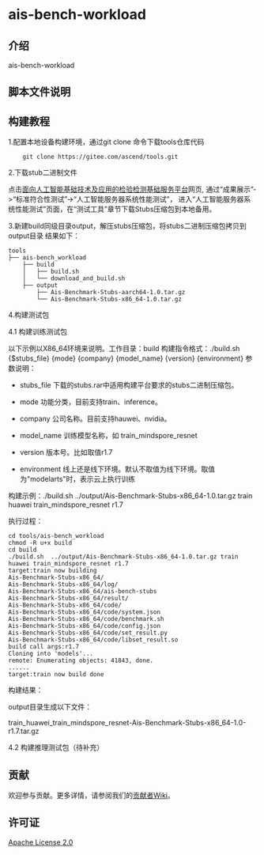 # ais-bench-workload

## 介绍

ais-bench-workload

## 脚本文件说明


## 构建教程
1.配置本地设备构建环境，通过git clone 命令下载tools仓库代码
```
    git clone https://gitee.com/ascend/tools.git
```
2.下载stub二进制文件

点击[面向人工智能基础技术及应用的检验检测基础服务平台](http://www.aipubservice.com/#/show/compliance/detail/127)网页, 通过“成果展示”->“标准符合性测试”->“人工智能服务器系统性能测试”， 进入“人工智能服务器系统性能测试”页面，在“测试工具”章节下载Stubs压缩包到本地备用。


3.新建build同级目录output，解压stubs压缩包，将stubs二进制压缩包拷贝到output目录
结果如下：
```
tools
├── ais-bench_workload
    ├── build
    │   ├── build.sh
    │   └── download_and_build.sh
    ├── output
        ├── Ais-Benchmark-Stubs-aarch64-1.0.tar.gz
        └── Ais-Benchmark-Stubs-x86_64-1.0.tar.gz
```

4.构建测试包

4.1 构建训练测试包

以下示例以X86_64环境来说明。工作目录：build
构建指令格式：./build.sh  {$stubs_file} {mode} {company} {model_name} {version} {environment}
参数说明：
+ stubs_file 下载的stubs.rar中适用构建平台要求的stubs二进制压缩包。
+ mode  功能分类，目前支持train、inference。

+ company 公司名称。目前支持hauwei、nvidia。
+ model_name 训练模型名称，如 train_mindspore_resnet
+ version  版本号。比如取值r1.7
+ environment 线上还是线下环境。默认不取值为线下环境。取值为"modelarts"时，表示云上执行训练

构建示例：./build.sh  ../output/Ais-Benchmark-Stubs-x86_64-1.0.tar.gz train huawei train_mindspore_resnet r1.7

执行过程：
```
cd tools/ais-bench_workload
chmod -R u+x build
cd build
./build.sh  ../output/Ais-Benchmark-Stubs-x86_64-1.0.tar.gz train huawei train_mindspore_resnet r1.7
target:train now building
Ais-Benchmark-Stubs-x86_64/
Ais-Benchmark-Stubs-x86_64/log/
Ais-Benchmark-Stubs-x86_64/ais-bench-stubs
Ais-Benchmark-Stubs-x86_64/result/
Ais-Benchmark-Stubs-x86_64/code/
Ais-Benchmark-Stubs-x86_64/code/system.json
Ais-Benchmark-Stubs-x86_64/code/benchmark.sh
Ais-Benchmark-Stubs-x86_64/code/config.json
Ais-Benchmark-Stubs-x86_64/code/set_result.py
Ais-Benchmark-Stubs-x86_64/code/libset_result.so
build call args:r1.7
Cloning into 'models'...
remote: Enumerating objects: 41843, done.
......
target:train now build done
```

构建结果：

output目录生成以下文件：

train_huawei_train_mindspore_resnet-Ais-Benchmark-Stubs-x86_64-1.0-r1.7.tar.gz

4.2 构建推理测试包（待补充）
## 贡献

欢迎参与贡献。更多详情，请参阅我们的[贡献者Wiki](../CONTRIBUTING.md)。

## 许可证
[Apache License 2.0](LICENSE)

